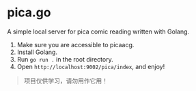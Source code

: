 # pica.go

A simple local server for pica comic reading written with Golang.

1. Make sure you are accessible to picaacg.
2. Install Golang.
3. Run `go run .` in the root directory.
4. Open `http://localhost:9002/pica/index`, and enjoy!

> 项目仅供学习，请勿用作它用！